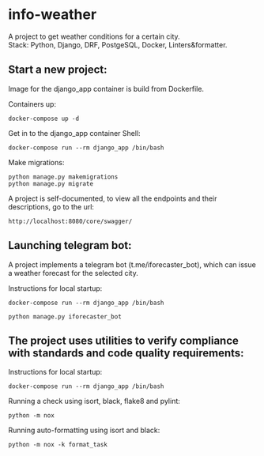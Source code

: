 # info-weather
A project to get weather conditions for a certain city.  
Stack: Python, Django, DRF, PostgeSQL, Docker, Linters&formatter.


## Start a new project:

Image for the django_app container is build from Dockerfile.

Containers up:

```
docker-compose up -d
```

Get in to the django_app container Shell:

```
docker-compose run --rm django_app /bin/bash
```

Make migrations:

```
python manage.py makemigrations
python manage.py migrate
```

A project is self-documented, 
to view all the endpoints and their descriptions, go to the url:

```
http://localhost:8080/core/swagger/
```

## Launching telegram bot:

A project implements a telegram bot (t.me/iforecaster_bot), 
which can issue a weather forecast for the selected city.

Instructions for local startup:

```
docker-compose run --rm django_app /bin/bash
```

```
python manage.py iforecaster_bot
```


## The project uses utilities to verify compliance with standards and code quality requirements:

Instructions for local startup:

```
docker-compose run --rm django_app /bin/bash
```

Running a check using isort, black, flake8 and pylint:
```
python -m nox
```

Running auto-formatting using isort and black:
```
python -m nox -k format_task
```
